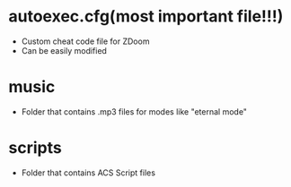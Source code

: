 # autoexec.cfg(most important file!!!)
- Custom cheat code file for ZDoom
- Can be easily modified


# music
- Folder that contains .mp3 files for modes like "eternal mode"

# scripts
- Folder that contains ACS Script files 
